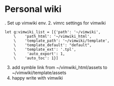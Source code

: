 # Personal wiki
. Set up vimwiki env.
2. vimrc settings for vimwiki
```
let g:vimwiki_list = [{'path': '~/vimwiki',
    \    'path_html': '~/vimwiki_html',
    \    'template_path': '~/vimwiki/template',
    \    'template_default': "default",
    \    'template_ext': '.tpl',
    \     'auto_export': 1,
    \    'auto_toc': 1}]

```
3. add symble link from ~/vimwiki_html/assets to ~/vimwiki/template/assets
4. happy write with vimwiki
